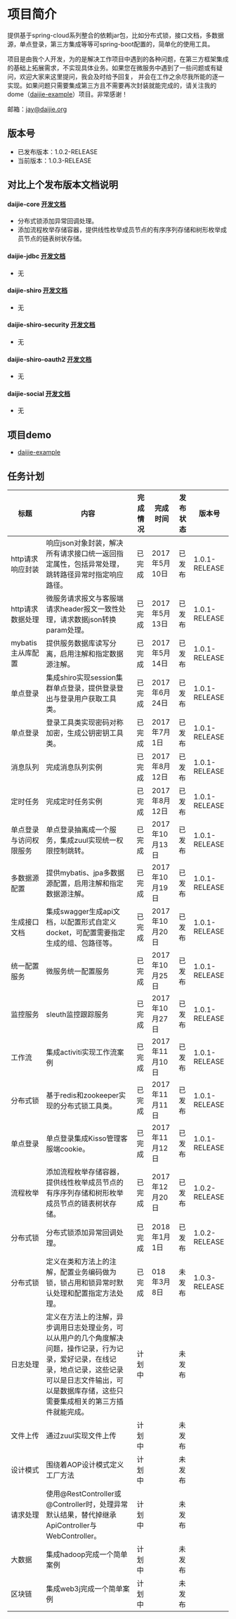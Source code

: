 # 项目简介
提供基于spring-cloud系列整合的依赖jar包，比如分布式锁，接口文档，多数据源，单点登录，第三方集成等等可spring-boot配置的，简单化的使用工具。

项目是由我个人开发，为的是解决工作项目中遇到的各种问题，在第三方框架集成的基础上拓展需求，不实现具体业务。如果您在微服务中遇到了一些问题或有疑问，欢迎大家来这里提问，我会及时给予回复，
并会在工作之余尽我所能的逐一实现。如果问题只需要集成第三方且不需要再次封装就能完成的，请关注我的dome（[daijie-example](https://github.com/daijiejay/daijie-example "demo")）项目。非常感谢！

邮箱：jay@daijie.org
## 版本号
* 已发布版本：1.0.2-RELEASE
* 当前版本：1.0.3-RELEASE
## 对比上个发布版本文档说明 
#### daijie-core [开发文档](https://github.com/daijiejay/daijie/tree/master/daijie-core)
* 分布式锁添加异常回调处理。
* 添加流程枚举存储容器，提供线性枚举成员节点的有序序列存储和树形枚举成员节点的链表树状存储。
#### daijie-jdbc [开发文档](https://github.com/daijiejay/daijie/tree/master/daijie-jdbc)
* 无
#### daijie-shiro [开发文档](https://github.com/daijiejay/daijie/tree/master/daijie-shiro)
* 无
#### daijie-shiro-security [开发文档](https://github.com/daijiejay/daijie/tree/master/daijie-shiro-security)
* 无
#### daijie-shiro-oauth2 [开发文档](https://github.com/daijiejay/daijie/tree/master/daijie-shiro-oauth2)
* 无
#### daijie-social [开发文档](https://github.com/daijiejay/daijie/tree/master/daijie-social)
* 无
## 项目demo
* [daijie-example](https://github.com/daijiejay/daijie-example "demo")

## 任务计划
标题 | 内容 | 完成情况 | 完成时间 | 发布状态 | 版本号
---|---|---|---|---|---
http请求响应封装 | 响应json对象封装，解决所有请求接口统一返回指定属性，包括异常处理，跳转路径异常时指定响应路径。 | 已完成 | 2017年5月10日 | 已发布 | 1.0.1-RELEASE
http请求数据处理 | 微服务请求报文与客服端请求header报文一致性处理，请求数据json转换param处理。 | 已完成 | 2017年5月13日 | 已发布 | 1.0.1-RELEASE
mybatis主从库配置 | 提供服务数据库读写分离，启用注解和指定数据源注解。 | 已完成 | 2017年5月14日 | 已发布 | 1.0.1-RELEASE
单点登录 | 集成shiro实现session集群单点登录，提供登录登出与登录用户获取工具类。 | 已完成 | 2017年6月24日 | 已发布 | 1.0.1-RELEASE
单点登录 | 登录工具类实现密码对称加密，生成公钥密钥工具类。 | 已完成 | 2017年7月1日 | 已发布 | 1.0.1-RELEASE
消息队列 | 完成消息队列实例 | 已完成 | 2017年8月12日 | 已发布 | 1.0.1-RELEASE
定时任务 | 完成定时任务实例 | 已完成 | 2017年8月12日 | 已发布 | 1.0.1-RELEASE
单点登录与访问权限服务 | 单点登录抽离成一个服务，集成zuul实现统一权限控制跳转。 | 已完成 | 2017年10月13日 | 已发布 | 1.0.1-RELEASE
多数据源配置 | 提供mybatis、jpa多数据源配置，启用注解和指定数据源注解。 | 已完成 | 2017年10月19日 | 已发布 | 1.0.1-RELEASE
生成接口文档 | 集成swagger生成api文档，以配置形式自定义docket，可配置需要指定生成的组、包路径等。 | 已完成 | 2017年10月20日 | 已发布 | 1.0.1-RELEASE
统一配置服务 | 微服务统一配置服务 | 已完成 | 2017年10月25日 | 已发布 | 1.0.1-RELEASE
监控服务 | sleuth监控跟踪服务 | 已完成 | 2017年10月27日 |	已发布 | 1.0.1-RELEASE
工作流 | 集成activiti实现工作流案例 | 已完成 | 2017年11月10日 | 已发布 | 1.0.1-RELEASE
分布式锁 | 基于redis和zookeeper实现的分布式锁工具类。 | 已完成 | 2017年11月11日 | 已发布 | 1.0.1-RELEASE
单点登录 | 单点登录集成Kisso管理客服端cookie。 | 已完成 | 	2017年11月12日 | 已发布 | 1.0.1-RELEASE
流程枚举 | 添加流程枚举存储容器，提供线性枚举成员节点的有序序列存储和树形枚举成员节点的链表树状存储。 | 已完成 | 2017年12月20日 | 已发布 | 1.0.2-RELEASE
分布式锁 | 分布式锁添加异常回调处理。 | 已完成 | 2018年1月1日 | 已发布 | 1.0.2-RELEASE
分布式锁 | 定义在类和方法上的注解，配置业务编码做为锁，锁占用和锁异常时默认处理和配置指定方法处理。 | 已完成 | 018年3月8日 | 未发布 | 1.0.3-RELEASE
日志处理 | 定义在方法上的注解，异步调用日志处理业务，可以从用户的几个角度解决问题，操作记录，行为记录，爱好记录，在线记录，地点记录，这些记录可以是日志文件输出，可以是数据库存储，这些只需要集成相关的第三方插件就能完成。 | 计划中 |  | 未发布	
文件上传 | 通过zuul实现文件上传 | 计划中 |  | 未发布 | 
设计模式 | 围绕着AOP设计模式定义工厂方法 | 计划中 |  | 未发布 | 
请求处理 | 使用@RestController或@Controller时，处理异常默认结果，替代掉继承ApiController与WebController。 | 计划中 |  | 未发布 | 
大数据 | 集成hadoop完成一个简单案例 | 计划中 |  | 未发布 | 	
区块链 | 集成web3j完成一个简单案例 | 计划中 |  | 未发布 | 
